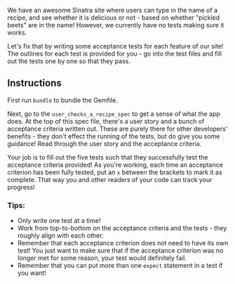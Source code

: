 We have an awesome Sinatra site where users can type in the name of a recipe, and see whether it is delicious or not - based on whether "pickled beets" are in the name! However, we currently have no tests making sure it works.

Let's fix that by writing some acceptance tests for each feature of our site! The outlines for each test is provided for you - go into the test files and fill out the tests one by one so that they pass.

## Instructions

First run `bundle` to bundle the Gemfile.

Next, go to the `user_checks_a_recipe_spec` to get a sense of what the app does. At the top of this spec file, there's a user story and a bunch of acceptance criteria written out. These are purely there for other developers' benefits - they don't effect the running of the tests, but do give you some guidance! Read through the user story and the acceptance criteria.

Your job is to fill out the five tests such that they successfully test the acceptance criteria provided! As you're working, each time an acceptance criterion has been fully tested, put an `x` between the brackets to mark it as complete. That way you and other readers of your code can track your progress!

### Tips:
- Only write one test at a time!
- Work from top-to-bottom on the acceptance criteria and the tests - they roughly align with each other.
- Remember that each acceptance criterion does not need to have its own test! You just want to make sure that if the acceptance criterion was no longer met for some reason, your test would definitely fail.
- Remember that you can put more than one `expect` statement in a test if you want!
